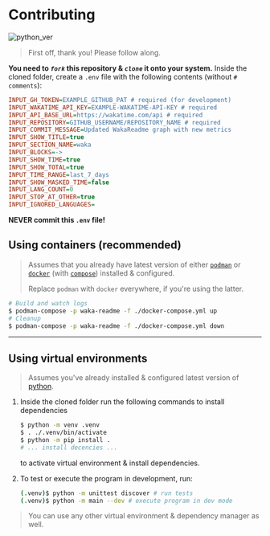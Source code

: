 # Contributing

![python_ver](https://img.shields.io/badge/Python-%3E%3D3.12-blue.svg)

> First off, thank you! Please follow along.

**You need to _`fork`_ this repository & _`clone`_ it onto your system.** Inside the cloned folder, create a `.env` file with the following contents (without `# comments`):

```ini
INPUT_GH_TOKEN=EXAMPLE_GITHUB_PAT # required (for development)
INPUT_WAKATIME_API_KEY=EXAMPLE-WAKATIME-API-KEY # required
INPUT_API_BASE_URL=https://wakatime.com/api # required
INPUT_REPOSITORY=GITHUB_USERNAME/REPOSITORY_NAME # required
INPUT_COMMIT_MESSAGE=Updated WakaReadme graph with new metrics
INPUT_SHOW_TITLE=true
INPUT_SECTION_NAME=waka
INPUT_BLOCKS=->
INPUT_SHOW_TIME=true
INPUT_SHOW_TOTAL=true
INPUT_TIME_RANGE=last_7_days
INPUT_SHOW_MASKED_TIME=false
INPUT_LANG_COUNT=0
INPUT_STOP_AT_OTHER=true
INPUT_IGNORED_LANGUAGES=
```

**NEVER commit this `.env` file!**

## Using containers (recommended)

> Assumes that you already have latest version of either [`podman`](https://podman.io/) or [`docker`](https://www.docker.com/) (with [`compose`](https://docs.docker.com/compose/)) installed & configured.
>
> Replace `podman` with `docker` everywhere, if you're using the latter.

```sh
# Build and watch logs
$ podman-compose -p waka-readme -f ./docker-compose.yml up
# Cleanup
$ podman-compose -p waka-readme -f ./docker-compose.yml down
```

---

## Using virtual environments

> Assumes you've already installed & configured latest version of [python](https://www.python.org/).

1. Inside the cloned folder run the following commands to install dependencies

   ```sh
   $ python -m venv .venv
   $ . ./.venv/bin/activate
   $ python -m pip install .
   # ... install decencies ...
   ```

   to activate virtual environment & install dependencies.

2. To test or execute the program in development, run:

   ```sh
   (.venv)$ python -m unittest discover # run tests
   (.venv)$ python -m main --dev # execute program in dev mode
   ```

> You can use any other virtual environment & dependency manager as well.
